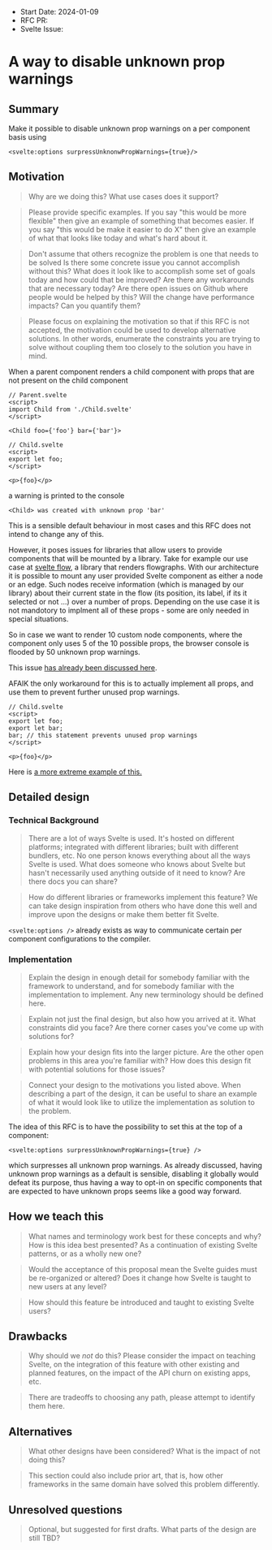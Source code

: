 - Start Date: 2024-01-09
- RFC PR:
- Svelte Issue:

# A way to disable unknown prop warnings

## Summary

Make it possible to disable unknown prop warnings on a per component basis using

```svelte
<svelte:options surpressUnknonwPropWarnings={true}/>
```

## Motivation

> Why are we doing this? What use cases does it support?

> Please provide specific examples. If you say "this would be more flexible" then
> give an example of something that becomes easier. If you say "this would be make
> it easier to do X" then give an example of what that looks like today and what's
> hard about it.

> Don't assume that others recognize the problem is one that needs to be solved
> Is there some concrete issue you cannot accomplish without this?
> What does it look like to accomplish some set of goals today and how could
> that be improved?
> Are there any workarounds that are necessary today?
> Are there open issues on Github where people would be helped by this?
> Will the change have performance impacts? Can you quantify them?

> Please focus on explaining the motivation so that if this RFC is not accepted,
> the motivation could be used to develop alternative solutions. In other words,
> enumerate the constraints you are trying to solve without coupling them too
> closely to the solution you have in mind.

When a parent component renders a child component with props that are not present on the child component

```svelte
// Parent.svelte
<script>
import Child from './Child.svelte'
</script>

<Child foo={'foo'} bar={'bar'}>
```

```svelte
// Child.svelte
<script>
export let foo;
</script>

<p>{foo}</p>
```

a warning is printed to the console

```console
<Child> was created with unknown prop 'bar'
```

This is a sensible default behaviour in most cases and this RFC does not intend to change any of this.

However, it poses issues for libraries that allow users to provide components that will be mounted by a library.
Take for example our use case at [svelte flow](https://svelteflow.dev/), a library that renders flowgraphs. With our architecture it is possible to mount any user provided Svelte component as either a node or an edge. Such nodes receive information (which is managed by our library) about their current state in the flow (its position, its label, if its it selected or not ...) over a number of props. Depending on the use case it is not mandotory to implment all of these props - some are only needed in special situations.

So in case we want to render 10 custom node components, where the component only uses 5 of the 10 possible props, the browser console is flooded by 50 unknown prop warnings.

This issue [has already been discussed here](https://github.com/sveltejs/svelte/issues/5892#issuecomment-762660755).

AFAIK the only workaround for this is to actually implement all props, and use them to prevent further unused prop warnings.

```svelte
// Child.svelte
<script>
export let foo;
export let bar;
bar; // this statement prevents unused prop warnings
</script>

<p>{foo}</p>
```

Here is [a more extreme example of this.](https://svelteflow.dev/learn/guides/custom-nodes#suppress-unknown-prop-warnings)

## Detailed design

### Technical Background

> There are a lot of ways Svelte is used. It's hosted on different platforms;
> integrated with different libraries; built with different bundlers, etc. No one
> person knows everything about all the ways Svelte is used. What does someone who
> knows about Svelte but hasn't necessarily used anything outside of it need to
> know? Are there docs you can share?

> How do different libraries or frameworks implement this feature? We can take
> design inspiration from others who have done this well and improve upon the
> designs or make them better fit Svelte.

`<svelte:options />` already exists as way to communicate certain per component configurations to the compiler.

### Implementation

> Explain the design in enough detail for somebody familiar with the framework to
> understand, and for somebody familiar with the implementation to implement. Any
> new terminology should be defined here.

> Explain not just the final design, but also how you arrived at it. What
> constraints did you face? Are there corner cases you've come up with solutions for?

> Explain how your design fits into the larger picture. Are the other open problems
> in this area you're familiar with? How does this design fit with potential
> solutions for those issues?

> Connect your design to the motivations you listed above. When describing a part of
> the design, it can be useful to share an example of what it would look like to
> utilize the implementation as solution to the problem.

The idea of this RFC is to have the possibility to set this at the top of a component:

```svelte
<svelte:options surpressUnknownPropWarnings={true} />
```

which surpresses all unknown prop warnings.
As already discussed, having unknown prop warnings as a default is sensible, disabling it globally would defeat its purpose, thus having a way to opt-in on specific components that are expected to have unknown props seems like a good way forward.

## How we teach this

> What names and terminology work best for these concepts and why? How is this
> idea best presented? As a continuation of existing Svelte patterns, or as a
> wholly new one?

> Would the acceptance of this proposal mean the Svelte guides must be
> re-organized or altered? Does it change how Svelte is taught to new users
> at any level?

> How should this feature be introduced and taught to existing Svelte
> users?

## Drawbacks

> Why should we _not_ do this? Please consider the impact on teaching Svelte,
> on the integration of this feature with other existing and planned features,
> on the impact of the API churn on existing apps, etc.

> There are tradeoffs to choosing any path, please attempt to identify them here.

## Alternatives

> What other designs have been considered? What is the impact of not doing this?

> This section could also include prior art, that is, how other frameworks in the
> same domain have solved this problem differently.

## Unresolved questions

> Optional, but suggested for first drafts. What parts of the design are still TBD?
